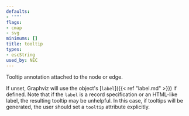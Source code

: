 ```yaml
---
defaults:
- '""'
flags:
- cmap
- svg
minimums: []
title: tooltip
types:
- escString
used_by: NEC
---
```

Tooltip annotation attached to the node or edge.
<!-- TODO: says used_by cluster too. should we mention this? -->

If unset, Graphviz will use the object's [`label`]({{< ref "label.md" >}}) if defined. Note
that if the `label` is a record specification or an HTML-like label, the
resulting tooltip may be unhelpful. In this case, if tooltips will be
generated, the user should set a `tooltip` attribute explicitly.
